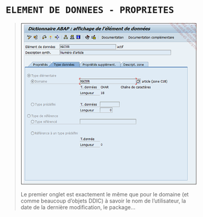 # **`ELEMENT DE DONNEES - PROPRIETES`**

> ![](../00_Ressources/05_09_01.png)
>
> Le premier onglet est exactement le même que pour le domaine (et comme beaucoup d’objets DDIC) à savoir le nom de l’utilisateur, la date de la dernière modification, le package...
